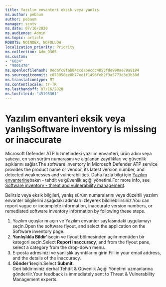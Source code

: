 ```yaml
---
title: Yazılım envanteri eksik veya yanlış
ms.author: pebaum
author: pebaum
manager: scotv
ms.date: 07/16/2020
ms.audience: Admin
ms.topic: article
ROBOTS: NOINDEX, NOFOLLOW
localization_priority: Priority
ms.collection: Adm_O365
ms.custom:
- "6034"
- "9001470"
ms.openlocfilehash: 0edafc8fab84ccdabecdc4853fde998ae79a8184
ms.sourcegitcommit: c078058ee0b77ee1f1496feb2f3a5773e3e3b30d
ms.translationtype: MT
ms.contentlocale: tr-TR
ms.lasthandoff: 07/16/2020
ms.locfileid: "45198361"
---
```

# <a name="software-inventory-is-missing-or-inaccurate"></a><span data-ttu-id="1850c-102">Yazılım envanteri eksik veya yanlış</span><span class="sxs-lookup"><span data-stu-id="1850c-102">Software inventory is missing or inaccurate</span></span>

<span data-ttu-id="1850c-103">Microsoft Defender ATP hizmetindeki yazılım envanteri, ürün adını veya satıcıyı, en son sürüm numarasını ve algılanan zayıflıkları ve güvenlik açıklarını sağlar.</span><span class="sxs-lookup"><span data-stu-id="1850c-103">The software inventory in Microsoft Defender ATP service provides the product name or vendor, its latest version number, and detected weaknesses and vulnerabilities.</span></span> <span data-ttu-id="1850c-104">Daha fazla bilgi için [Yazılım envanterine](https://docs.microsoft.com/windows/security/threat-protection/microsoft-defender-atp/tvm-software-inventory)bakın - tehdit ve güvenlik açığı yönetimi.</span><span class="sxs-lookup"><span data-stu-id="1850c-104">For more info, see [Software inventory - threat and vulnerability management](https://docs.microsoft.com/windows/security/threat-protection/microsoft-defender-atp/tvm-software-inventory).</span></span>

<span data-ttu-id="1850c-105">Belirsiz veya eksik bilgileri, yanlış sürüm numaralarını veya düzeltili yazılım envanter bilgilerini aşağıdaki adımları izleyerek bildirebilirsiniz.</span><span class="sxs-lookup"><span data-stu-id="1850c-105">You can report vague or incomplete information, inaccurate version numbers, or remediated software inventory information by following these steps.</span></span>  

1. <span data-ttu-id="1850c-106">Yazılım uçuşlarını açın ve Yazılım envanter sayfasındaki uygulamayı seçin.</span><span class="sxs-lookup"><span data-stu-id="1850c-106">Open the software flyout, and select the application on the Software inventory page.</span></span>
2. <span data-ttu-id="1850c-107">**Yanlışlıkla Bildir'i**seçin ve flyout bölmesinden açılır menüden bir kategori seçin.</span><span class="sxs-lookup"><span data-stu-id="1850c-107">Select **Report inaccuracy**, and from the flyout pane, select a category from the drop-down menu.</span></span>
3. <span data-ttu-id="1850c-108">E-posta adresinizi ve yanlışlık ayrıntılarını girin.</span><span class="sxs-lookup"><span data-stu-id="1850c-108">Fill in your email address, and the details of the inaccuracy.</span></span>
4. <span data-ttu-id="1850c-109">**Gönder'i**seçin.</span><span class="sxs-lookup"><span data-stu-id="1850c-109">Select **Submit**.</span></span></br>
    <span data-ttu-id="1850c-110">Geri bildiriminiz derhal Tehdit & Güvenlik Açığı Yönetimi uzmanlarına gönderilir.</span><span class="sxs-lookup"><span data-stu-id="1850c-110">Your feedback is immediately sent to Threat & Vulnerability Management experts.</span></span>